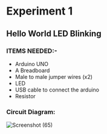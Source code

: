 # Experiment 1
## Hello World LED Blinking
### __ITEMS NEEDED:-__
* Arduino UNO
* A Breadboard
* Male to male jumper wires (x2)
* LED 
* USB cable to connect the arduino
* Resistor

### Circuit Diagram:
![Screenshot (65)](https://user-images.githubusercontent.com/69799424/146643276-59ed5c0f-c990-4d72-8b04-df6b8b7b0084.png)



